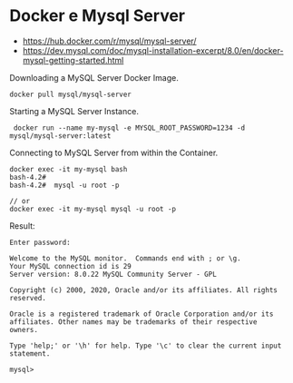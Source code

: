 # Docker e Mysql Server

- https://hub.docker.com/r/mysql/mysql-server/
- https://dev.mysql.com/doc/mysql-installation-excerpt/8.0/en/docker-mysql-getting-started.html

Downloading a MySQL Server Docker Image.

    docker pull mysql/mysql-server

Starting a MySQL Server Instance.

     docker run --name my-mysql -e MYSQL_ROOT_PASSWORD=1234 -d mysql/mysql-server:latest

Connecting to MySQL Server from within the Container.

    docker exec -it my-mysql bash
    bash-4.2#
    bash-4.2#  mysql -u root -p

    // or
    docker exec -it my-mysql mysql -u root -p    

Result:

    Enter password:

    Welcome to the MySQL monitor.  Commands end with ; or \g.
    Your MySQL connection id is 29
    Server version: 8.0.22 MySQL Community Server - GPL

    Copyright (c) 2000, 2020, Oracle and/or its affiliates. All rights reserved.

    Oracle is a registered trademark of Oracle Corporation and/or its
    affiliates. Other names may be trademarks of their respective
    owners.

    Type 'help;' or '\h' for help. Type '\c' to clear the current input statement.

    mysql>